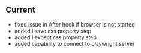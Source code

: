 ## Current
- fixed issue in After hook if browser is not started
- added I save css property step
- added I expect css property step
- added capability to connect to playwright server
